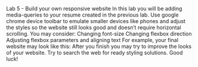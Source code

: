 Lab 5 - Build your own responsive website
In this lab you will be adding media-queries to your resume created in the previous lab. Use google chrome device toolbar to emulate smaller devices like phones and adjust the styles so the website still looks good and doesn’t require horizontal scrolling. You may consider:
Changing font-size
Changing flexbox direction
Adjusting flexbox parameters and aligning text
For example, your final website may look like this:
After you finish you may try to improve the looks of your website. Try to search the web for ready styling solutions. Good luck!
